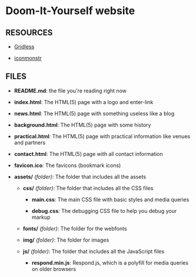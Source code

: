 Doom-It-Yourself website
========================

RESOURCES
---------

- [Gridless](http://thatcoolguy.github.com/gridless-boilerplate/)

- [iconmonstr](http://iconmonstr.com/)

FILES
-----

- **README.md**: the file you're reading right now

- **index.html**: The HTML(5) page with a logo and enter-link

- **news.html**: The HTML(5) page with something useless like a blog

- **background.html**: The HTML(5) page with some history

- **practical.html**: The HTML(5) page with practical information like venues and partners

- **contact.html**: The HTML(5) page with all contact information

- **favicon.ico**: The favicons (bookmark icons)

- **assets/** *(folder)*: The folder that includes all the assets

	- **css/** *(folder)*: The folder that includes all the CSS files

		- **main.css**: The main CSS file with basic styles and media queries

		- **debug.css**: The debugging CSS file to help you debug your markup

	- **fonts/** *(folder)*: The folder for the webfonts

	- **img/** *(folder)*: The folder for images

	- **js/** *(folder)*: The folder that includes all the JavaScript files

		- **respond.min.js**: Respond.js, which is a polyfill for media queries on older browsers